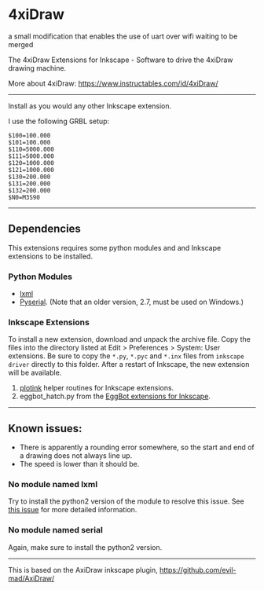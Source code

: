 # 4xiDraw


a small modification that enables the use of uart over wifi
waiting to be merged

The 4xiDraw Extensions for Inkscape - Software to drive the 4xiDraw drawing machine.

More about 4xiDraw:  https://www.instructables.com/id/4xiDraw/

---------


Install as you would any other Inkscape extension.

I use the following GRBL setup:

```
$100=100.000
$101=100.000
$110=5000.000
$111=5000.000
$120=1000.000
$121=1000.000
$130=200.000
$131=200.000
$132=200.000
$N0=M3S90
```


---------

## Dependencies

This extensions requires some python modules and and Inkscape extensions to be installed.

### Python Modules

- [lxml](https://lxml.de/)
- [Pyserial](https://pypi.python.org/pypi/pyserial). (Note that an older version, 2.7, must be used on Windows.)

### Inkscape Extensions

To install a new extension, download and unpack the archive file. Copy the files into the directory listed at Edit > Preferences > System: User extensions. Be sure to copy the `*.py`, `*.pyc` and `*.inx` files from `inkscape driver` directly to this folder. After a restart of Inkscape, the new extension will be available.

1. [plotink](https://github.com/evil-mad/plotink) helper routines for Inkscape extensions.
2. eggbot_hatch.py from the [EggBot extensions for Inkscape](https://github.com/evil-mad/EggBot/).

---------

## Known issues:

- There is apparently a rounding error somewhere, so the start and end of a drawing does not always line up.
- The speed is lower than it should be.

### No module named lxml

Try to install the python2 version of the module to resolve this issue. See [this issue](https://github.com/NixOS/nixpkgs/issues/31800) for more detailed information.

### No module named serial

Again, make sure to install the python2 version.


---------

This is based on the AxiDraw inkscape plugin, https://github.com/evil-mad/AxiDraw/

